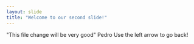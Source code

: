 ```yaml
---
layout: slide
title: "Welcome to our second slide!"
---
```

"This file change will be very good" Pedro
Use the left arrow to go back!
